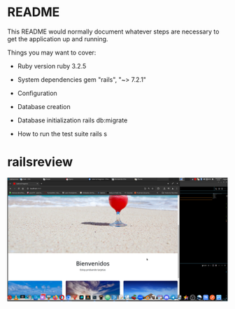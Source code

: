 # README

This README would normally document whatever steps are necessary to get the
application up and running.

Things you may want to cover:

* Ruby version
ruby 3.2.5

* System dependencies
gem "rails", "~> 7.2.1"

* Configuration

* Database creation

* Database initialization
rails db:migrate

* How to run the test suite
rails s

# railsreview

![alt img](projecto.png)